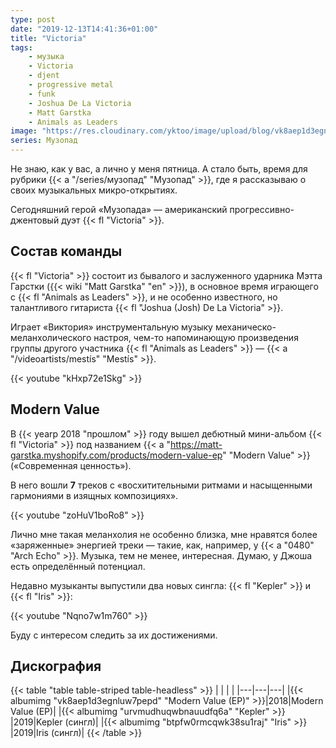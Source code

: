 ```yaml
---
type: post
date: "2019-12-13T14:41:36+01:00"
title: "Victoria"
tags:
    - музыка
    - Victoria
    - djent
    - progressive metal
    - funk
    - Joshua De La Victoria
    - Matt Garstka
    - Animals as Leaders
image: "https://res.cloudinary.com/yktoo/image/upload/blog/vk8aep1d3egnluw7pepd.jpg"
series: Музопад
---
```


Не знаю, как у вас, а лично у меня пятница. А стало быть, время для рубрики {{< a "/series/музопад" "Музопад" >}}, где я рассказываю о своих музыкальных микро-открытиях.

Сегодняшний герой «Музопада» — американский прогрессивно-джентовый дуэт {{< fl "Victoria" >}}.

<!--more-->

## Состав команды

{{< fl "Victoria" >}} состоит из бывалого и заслуженного ударника Мэтта Гарстки ({{< wiki "Matt Garstka" "en" >}}), в основное время играющего с {{< fl "Animals as Leaders" >}}, и не особенно известного, но талантливого гитариста {{< fl "Joshua (Josh) De La Victoria" >}}.

Играет «Виктория» инструментальную музыку механическо-меланхолического настроя, чем-то напоминающую произведения группы другого участника {{< fl "Animals as Leaders" >}} — {{< a "/videoartists/mestís" "Mestís" >}}.

{{< youtube "kHxp72e1Skg" >}}

## Modern Value

В {{< yearp 2018 "прошлом" >}} году вышел дебютный мини-альбом {{< fl "Victoria" >}} под названием {{< a "https://matt-garstka.myshopify.com/products/modern-value-ep" "Modern Value" >}} («Современная ценность»).

В него вошли **7** треков с «восхитительными ритмами и насыщенными гармониями в изящных композициях».

{{< youtube "zoHuV1boRo8" >}}

Лично мне такая меланхолия не особенно близка, мне нравятся более «заряженные» энергией треки — такие, как, например, у {{< a "0480" "Arch Echo" >}}. Музыка, тем не менее, интересная. Думаю, у Джоша есть определённый потенциал.

Недавно музыканты выпустили два новых сингла: {{< fl "Kepler" >}} и {{< fl "Iris" >}}:

{{< youtube "Nqno7w1m760" >}}

Буду с интересом следить за их достижениями.

## Дискография

{{< table "table table-striped table-headless" >}}
|   |   |   |
|---|---|---|
|{{< albumimg "vk8aep1d3egnluw7pepd" "Modern Value (EP)" >}}|2018|Modern Value (EP)|
|{{< albumimg "urvmudhuqwbnauudfq6a" "Kepler" >}}           |2019|Kepler (сингл)|
|{{< albumimg "btpfw0rmcqwk38su1raj" "Iris" >}}             |2019|Iris (сингл)|
{{< /table >}}
